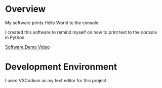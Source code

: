 # Overview

My software prints Hello World to the console.

I created this software to remind myself on how to print text to the console in Python.

[Software Demo Video](https://www.youtube.com/watch?v=psm5GsyLNZQ)

# Development Environment

I used VSCodium as my text editor for this project.